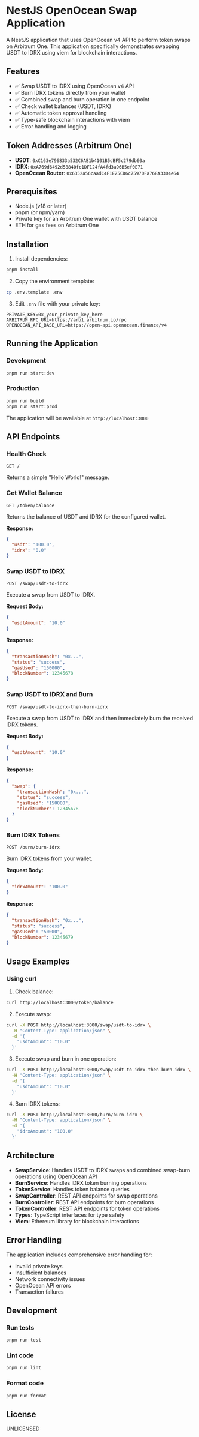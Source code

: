 # NestJS OpenOcean Swap Application

A NestJS application that uses OpenOcean v4 API to perform token swaps on Arbitrum One. This application specifically demonstrates swapping USDT to IDRX using viem for blockchain interactions.

## Features

- ✅ Swap USDT to IDRX using OpenOcean v4 API
- ✅ Burn IDRX tokens directly from your wallet
- ✅ Combined swap and burn operation in one endpoint
- ✅ Check wallet balances (USDT, IDRX)
- ✅ Automatic token approval handling
- ✅ Type-safe blockchain interactions with viem
- ✅ Error handling and logging

## Token Addresses (Arbitrum One)

- **USDT**: `0xC163e796833a532C6AB1b4101B5dBF5c279db60a`
- **IDRX**: `0xA769d6492d58840fc1DF124fA4fd3a96B5ef0E71`
- **OpenOcean Router**: `0x6352a56caadC4F1E25CD6c75970Fa768A3304e64`

## Prerequisites

- Node.js (v18 or later)
- pnpm (or npm/yarn)
- Private key for an Arbitrum One wallet with USDT balance
- ETH for gas fees on Arbitrum One

## Installation

1. Install dependencies:

```bash
pnpm install
```

2. Copy the environment template:

```bash
cp .env.template .env
```

3. Edit `.env` file with your private key:

```env
PRIVATE_KEY=0x_your_private_key_here
ARBITRUM_RPC_URL=https://arb1.arbitrum.io/rpc
OPENOCEAN_API_BASE_URL=https://open-api.openocean.finance/v4
```

## Running the Application

### Development

```bash
pnpm run start:dev
```

### Production

```bash
pnpm run build
pnpm run start:prod
```

The application will be available at `http://localhost:3000`

## API Endpoints

### Health Check

```
GET /
```

Returns a simple "Hello World!" message.

### Get Wallet Balance

```
GET /token/balance
```

Returns the balance of USDT and IDRX for the configured wallet.

**Response:**

```json
{
  "usdt": "100.0",
  "idrx": "0.0"
}
```

### Swap USDT to IDRX

```
POST /swap/usdt-to-idrx
```

Execute a swap from USDT to IDRX.

**Request Body:**

```json
{
  "usdtAmount": "10.0"
}
```

**Response:**

```json
{
  "transactionHash": "0x...",
  "status": "success",
  "gasUsed": "150000",
  "blockNumber": 12345678
}
```

### Swap USDT to IDRX and Burn

```
POST /swap/usdt-to-idrx-then-burn-idrx
```

Execute a swap from USDT to IDRX and then immediately burn the received IDRX tokens.

**Request Body:**

```json
{
  "usdtAmount": "10.0"
}
```

**Response:**

```json
{
  "swap": {
    "transactionHash": "0x...",
    "status": "success",
    "gasUsed": "150000",
    "blockNumber": 12345678
  }
}
```

### Burn IDRX Tokens

```
POST /burn/burn-idrx
```

Burn IDRX tokens from your wallet.

**Request Body:**

```json
{
  "idrxAmount": "100.0"
}
```

**Response:**

```json
{
  "transactionHash": "0x...",
  "status": "success",
  "gasUsed": "50000",
  "blockNumber": 12345679
}
```

## Usage Examples

### Using curl

1. Check balance:

```bash
curl http://localhost:3000/token/balance
```

2. Execute swap:

```bash
curl -X POST http://localhost:3000/swap/usdt-to-idrx \
  -H "Content-Type: application/json" \
  -d '{
    "usdtAmount": "10.0"
  }'
```

3. Execute swap and burn in one operation:

```bash
curl -X POST http://localhost:3000/swap/usdt-to-idrx-then-burn-idrx \
  -H "Content-Type: application/json" \
  -d '{
    "usdtAmount": "10.0"
  }'
```

4. Burn IDRX tokens:

```bash
curl -X POST http://localhost:3000/burn/burn-idrx \
  -H "Content-Type: application/json" \
  -d '{
    "idrxAmount": "100.0"
  }'
```

## Architecture

- **SwapService**: Handles USDT to IDRX swaps and combined swap-burn operations using OpenOcean API
- **BurnService**: Handles IDRX token burning operations
- **TokenService**: Handles token balance queries
- **SwapController**: REST API endpoints for swap operations
- **BurnController**: REST API endpoints for burn operations
- **TokenController**: REST API endpoints for token operations
- **Types**: TypeScript interfaces for type safety
- **Viem**: Ethereum library for blockchain interactions

## Error Handling

The application includes comprehensive error handling for:

- Invalid private keys
- Insufficient balances
- Network connectivity issues
- OpenOcean API errors
- Transaction failures

## Development

### Run tests

```bash
pnpm run test
```

### Lint code

```bash
pnpm run lint
```

### Format code

```bash
pnpm run format
```

## License

UNLICENSED

